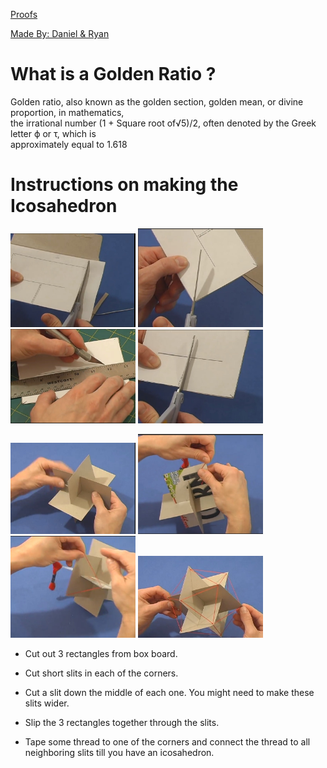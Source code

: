 [Proofs](https://www.goldennumber.net/geometry/)

<u>Made By: Daniel & Ryan</u>

# What is a Golden Ratio ? <br>
Golden ratio, also known as the golden section, golden mean, or divine proportion, in mathematics, <br>
the irrational number (1 + Square root of√5)/2, often denoted by the Greek letter ϕ or τ, which is <br>
approximately equal to 1.618

# Instructions on making the Icosahedron

<p float="left">
  <img src="./images/img1.jpeg" width="200" />
  <img src="./images/img2.jpeg" width="200" />
  <img src="./images/img3.jpeg" width="200" />
  <img src="./images/img4.jpeg" width="200" />
</p>

<p float="left">
  <img src="./images/img5.jpeg" width="200" />
  <img src="./images/img6.jpeg" width="200" />
  <img src="./images/img7.jpeg" width="200" />
  <img src="./images/img8.jpeg" width="200" />
</p>


* Cut out 3 rectangles from box board.

* Cut short slits in each of the corners.

* Cut a slit down the middle of each one. You might need to make these slits wider.

* Slip the 3 rectangles together through the slits.

* Tape some thread to one of the corners and connect the thread to all neighboring slits till you have an icosahedron.



